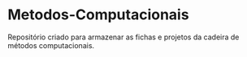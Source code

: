 # Metodos-Computacionais
Repositório criado para armazenar as fichas e projetos da cadeira de métodos computacionais. 

